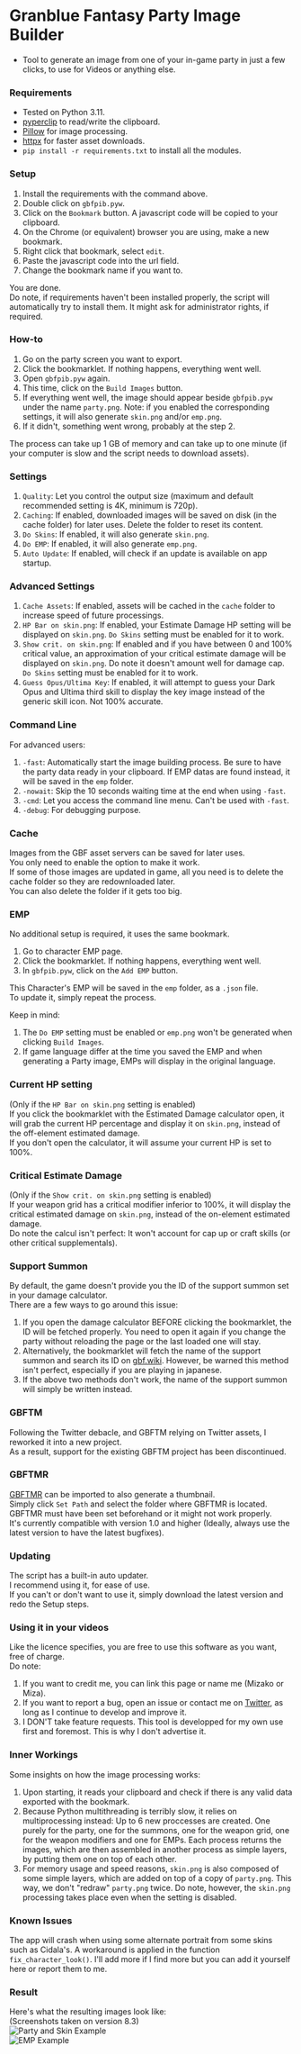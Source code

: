 # Granblue Fantasy Party Image Builder  
* Tool to generate an image from one of your in-game party in just a few clicks, to use for Videos or anything else.  
### Requirements  
* Tested on Python 3.11.  
* [pyperclip](https://pypi.org/project/pyperclip/) to read/write the clipboard.  
* [Pillow](https://pillow.readthedocs.io/en/stable/) for image processing.  
* [httpx](https://www.python-httpx.org/) for faster asset downloads.  
* `pip install -r requirements.txt` to install all the modules.  
### Setup  
1. Install the requirements with the command above.  
2. Double click on `gbfpib.pyw`.  
3. Click on the `Bookmark` button. A javascript code will be copied to your clipboard.  
4. On the Chrome (or equivalent) browser you are using, make a new bookmark.  
5. Right click that bookmark, select `edit`.  
6. Paste the javascript code into the url field.  
7. Change the bookmark name if you want to.  
  
You are done.  
Do note, if requirements haven't been installed properly, the script will automatically try to install them. It might ask for administrator rights, if required.  
### How-to  
1. Go on the party screen you want to export.  
2. Click the bookmarklet. If nothing happens, everything went well.  
3. Open `gbfpib.pyw` again.  
4. This time, click on the `Build Images` button.  
5. If everything went well, the image should appear beside `gbfpib.pyw` under the name `party.png`. Note: if you enabled the corresponding settings, it will also generate `skin.png` and/or `emp.png`.  
6. If it didn't, something went wrong, probably at the step 2.  
  
The process can take up 1 GB of memory and can take up to one minute (if your computer is slow and the script needs to download assets).  
### Settings  
1. `Quality`: Let you control the output size (maximum and default recommended setting is 4K, minimum is 720p).  
2. `Caching`: If enabled, downloaded images will be saved on disk (in the cache folder) for later uses. Delete the folder to reset its content.  
3. `Do Skins`: If enabled, it will also generate `skin.png`.  
4. `Do EMP`: If enabled, it will also generate `emp.png`.  
5. `Auto Update`: If enabled, will check if an update is available on app startup.  
### Advanced Settings  
1. `Cache Assets`: If enabled, assets will be cached in the `cache` folder to increase speed of future processings.  
2. `HP Bar on skin.png`: If enabled, your Estimate Damage HP setting will be displayed on `skin.png`. `Do Skins` setting must be enabled for it to work.  
3. `Show crit. on skin.png`: If enabled and if you have between 0 and 100% critical value, an approximation of your critical estimate damage will be displayed on `skin.png`. Do note it doesn't amount well for damage cap. `Do Skins` setting must be enabled for it to work.  
4. `Guess Opus/Ultima Key`: If enabled, it will attempt to guess your Dark Opus and Ultima third skill to display the key image instead of the generic skill icon. Not 100% accurate.  
### Command Line  
For advanced users:  
1. `-fast`: Automatically start the image building process. Be sure to have the party data ready in your clipboard. If EMP datas are found instead, it will be saved in the `emp` folder.  
2. `-nowait`: Skip the 10 seconds waiting time at the end when using `-fast`.  
3. `-cmd`: Let you access the command line menu. Can't be used with `-fast`.  
4. `-debug`: For debugging purpose.  
### Cache  
Images from the GBF asset servers can be saved for later uses.  
You only need to enable the option to make it work.  
If some of those images are updated in game, all you need is to delete the cache folder so they are redownloaded later.  
You can also delete the folder if it gets too big.  
### EMP  
No additional setup is required, it uses the same bookmark.  
1. Go to character EMP page.  
2. Click the bookmarklet. If nothing happens, everything went well.  
3. In `gbfpib.pyw`, click on the `Add EMP` button.  
  
This Character's EMP will be saved in the `emp` folder, as a `.json` file.  
To update it, simply repeat the process.  
  
Keep in mind:
1. The `Do EMP` setting must be enabled or `emp.png` won't be generated when clicking `Build Images`.  
2. If game language differ at the time you saved the EMP and when generating a Party image, EMPs will display in the original language.  
### Current HP setting  
(Only if the `HP Bar on skin.png` setting is enabled)  
If you click the bookmarklet with the Estimated Damage calculator open, it will grab the current HP percentage and display it on `skin.png`, instead of the off-element estimated damage.  
If you don't open the calculator, it will assume your current HP is set to 100%.  
### Critical Estimate Damage  
(Only if the `Show crit. on skin.png` setting is enabled)  
If your weapon grid has a critical modifier inferior to 100%, it will display the critical estimated damage on `skin.png`, instead of the on-element estimated damage.  
Do note the calcul isn't perfect: It won't account for cap up or craft skills (or other critical supplementals).  
### Support Summon  
By default, the game doesn't provide you the ID of the support summon set in your damage calculator.  
There are a few ways to go around this issue:  
1. If you open the damage calculator BEFORE clicking the bookmarklet, the ID will be fetched properly. You need to open it again if you change the party without reloading the page or the last loaded one will stay.  
2. Alternatively, the bookmarklet will fetch the name of the support summon and search its ID on [gbf.wiki](https://gbf.wiki/). However, be warned this method isn't perfect, especially if you are playing in japanese.  
3. If the above two methods don't work, the name of the support summon will simply be written instead.  
### GBFTM  
Following the Twitter debacle, and GBFTM relying on Twitter assets, I reworked it into a new project.  
As a result, support for the existing GBFTM project has been discontinued.  
### GBFTMR  
[GBFTMR](https://github.com/MizaGBF/GBFTM) can be imported to also generate a thumbnail.  
Simply click `Set Path` and select the folder where GBFTMR is located.  
GBFTMR must have been set beforehand or it might not work properly.  
It's currently compatible with version 1.0 and higher (Ideally, always use the latest version to have the latest bugfixes).  
### Updating  
The script has a built-in auto updater.  
I recommend using it, for ease of use.  
If you can't or don't want to use it, simply download the latest version and redo the Setup steps.  
### Using it in your videos  
Like the licence specifies, you are free to use this software as you want, free of charge.  
Do note:  
1. If you want to credit me, you can link this page or name me (Mizako or Miza).  
2. If you want to report a bug, open an issue or contact me on [Twitter](https://twitter.com/mizak0), as long as I continue to develop and improve it.  
3. I DON'T take feature requests. This tool is developped for my own use first and foremost. This is why I don't advertise it.  
### Inner Workings  
Some insights on how the image processing works:
1. Upon starting, it reads your clipboard and check if there is any valid data exported with the bookmark.  
2. Because Python multithreading is terribly slow, it relies on multiprocessing instead: Up to 6 new proccesses are created. One purely for the party, one for the summons, one for the weapon grid, one for the weapon modifiers and one for EMPs. Each process returns the images, which are then assembled in another process as simple layers, by putting them one on top of each other.  
3. For memory usage and speed reasons, `skin.png` is also composed of some simple layers, which are added on top of a copy of `party.png`. This way, we don't "redraw" `party.png` twice. Do note, however, the `skin.png` processing takes place even when the setting is disabled.  
### Known Issues  
The app will crash when using some alternate portrait from some skins such as Cidala's. A workaround is applied in the function `fix_character_look()`. I'll add more if I find more but you can add it yourself here or report them to me.  
### Result  
Here's what the resulting images look like:  
(Screenshots taken on version 8.3)  
![Party and Skin Example](https://cdn.discordapp.com/attachments/614716155646705676/1010681871425880074/result.gif)  
![EMP Example](https://cdn.discordapp.com/attachments/614716155646705676/1010681871732068444/emp.png)  